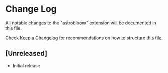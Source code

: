 # Change Log

All notable changes to the "astrobloom" extension will be documented in this file.

Check [Keep a Changelog](http://keepachangelog.com/) for recommendations on how to structure this file.

## [Unreleased]

- Initial release
